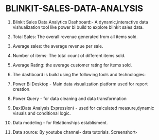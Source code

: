 # BLINKIT-SALES-DATA-ANALYSIS

1. Blinkit Sales Data Analytics Dashboard:-
   A dynamic,interactive data vishualization tool like power bi build to explore blinkit sales data.
1. Total Sales: The overall revenue generated from all items sold.
2. Average sales: the average revenue per sale.
3. Number of items: The total count of different items sold.
4. Average Rating: the average customer rating for items sold.
                                                                                       
3. The dashboard is build using the following tools and technologies:
1. Power Bi Desktop - Main data visualization platform used for report creation.
2. Power Query - for data cleaning and data transformation
3. Dax(Data Analysis Expression) - used for calculated measure,dynamic visuals and conditional logic.
4. Data modeling - for Relationships establisment.

4. Data source:
By youtube channel- data tutorials.
Screenshort-                                                                                                                                            

